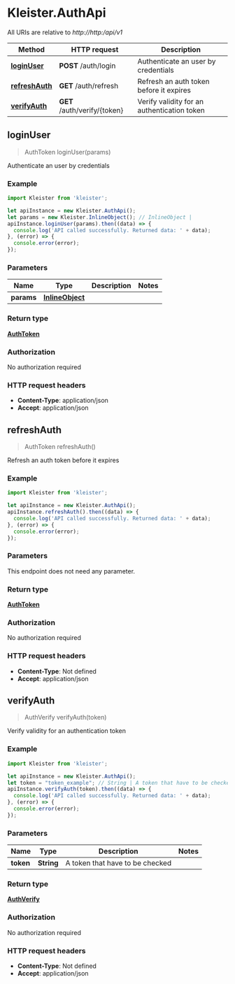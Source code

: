 # Kleister.AuthApi

All URIs are relative to *http://http:/api/v1*

Method | HTTP request | Description
------------- | ------------- | -------------
[**loginUser**](AuthApi.md#loginUser) | **POST** /auth/login | Authenticate an user by credentials
[**refreshAuth**](AuthApi.md#refreshAuth) | **GET** /auth/refresh | Refresh an auth token before it expires
[**verifyAuth**](AuthApi.md#verifyAuth) | **GET** /auth/verify/{token} | Verify validity for an authentication token



## loginUser

> AuthToken loginUser(params)

Authenticate an user by credentials

### Example

```javascript
import Kleister from 'kleister';

let apiInstance = new Kleister.AuthApi();
let params = new Kleister.InlineObject(); // InlineObject | 
apiInstance.loginUser(params).then((data) => {
  console.log('API called successfully. Returned data: ' + data);
}, (error) => {
  console.error(error);
});

```

### Parameters


Name | Type | Description  | Notes
------------- | ------------- | ------------- | -------------
 **params** | [**InlineObject**](InlineObject.md)|  | 

### Return type

[**AuthToken**](AuthToken.md)

### Authorization

No authorization required

### HTTP request headers

- **Content-Type**: application/json
- **Accept**: application/json


## refreshAuth

> AuthToken refreshAuth()

Refresh an auth token before it expires

### Example

```javascript
import Kleister from 'kleister';

let apiInstance = new Kleister.AuthApi();
apiInstance.refreshAuth().then((data) => {
  console.log('API called successfully. Returned data: ' + data);
}, (error) => {
  console.error(error);
});

```

### Parameters

This endpoint does not need any parameter.

### Return type

[**AuthToken**](AuthToken.md)

### Authorization

No authorization required

### HTTP request headers

- **Content-Type**: Not defined
- **Accept**: application/json


## verifyAuth

> AuthVerify verifyAuth(token)

Verify validity for an authentication token

### Example

```javascript
import Kleister from 'kleister';

let apiInstance = new Kleister.AuthApi();
let token = "token_example"; // String | A token that have to be checked
apiInstance.verifyAuth(token).then((data) => {
  console.log('API called successfully. Returned data: ' + data);
}, (error) => {
  console.error(error);
});

```

### Parameters


Name | Type | Description  | Notes
------------- | ------------- | ------------- | -------------
 **token** | **String**| A token that have to be checked | 

### Return type

[**AuthVerify**](AuthVerify.md)

### Authorization

No authorization required

### HTTP request headers

- **Content-Type**: Not defined
- **Accept**: application/json

